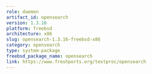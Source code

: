 ```yaml
---
role: daemon
artifact_id: opensearch
version: 1.3.16
platform: freebsd
architecture: x86
slug: opensearch-1.3.16-freebsd-x86
category: opensearch
type: system-package
freebsd_package_name: opensearch
link: https://www.freshports.org/textproc/opensearch
---
```

